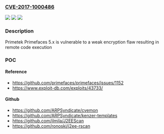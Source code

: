 ### [CVE-2017-1000486](https://cve.mitre.org/cgi-bin/cvename.cgi?name=CVE-2017-1000486)
![](https://img.shields.io/static/v1?label=Product&message=n%2Fa&color=blue)
![](https://img.shields.io/static/v1?label=Version&message=n%2Fa&color=blue)
![](https://img.shields.io/static/v1?label=Vulnerability&message=n%2Fa&color=brighgreen)

### Description

Primetek Primefaces 5.x is vulnerable to a weak encryption flaw resulting in remote code execution

### POC

#### Reference
- https://github.com/primefaces/primefaces/issues/1152
- https://www.exploit-db.com/exploits/43733/

#### Github
- https://github.com/ARPSyndicate/cvemon
- https://github.com/ARPSyndicate/kenzer-templates
- https://github.com/ilmila/J2EEScan
- https://github.com/ronoski/j2ee-rscan

